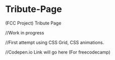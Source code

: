 # Tribute-Page
(FCC Project) Tribute Page

//Work in progress

//First attempt using CSS Grid, CSS animations.

//Codepen.io Link will go here (For freecodecamp)
